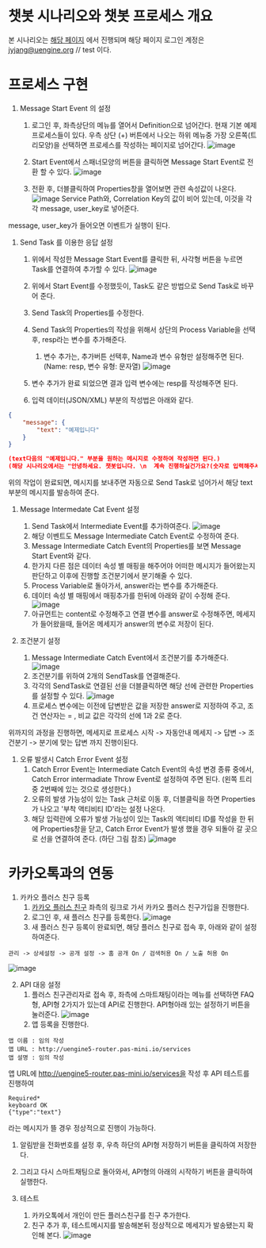 # 챗봇 시나리오와 챗봇 프로세스 개요
본 시나리오는 [해당 페이지](http://front-end.pas-mini.io/) 에서 진행되며 해당 페이지 로그인 계정은
jyjang@uengine.org // test 이다.

# 프로세스 구현
1. Message Start Event 의 설정

    1. 로그인 후, 좌측상단의 메뉴를 열어서 Definition으로 넘어간다. 현재 기본 예제 프로세스들이 있다.
우측 상단 (+) 버튼에서 나오는 하위 메뉴중 가장 오른쪽(트리모양)을 선택하면 프로세스를 작성하는 페이지로 넘어간다.
![image](https://user-images.githubusercontent.com/16382067/35142759-a12dc326-fd42-11e7-9df6-defac509d04b.png)

    1. Start Event에서 스패너모양의 버튼을 클릭하면 Message Start Event로 전환 할 수 있다.
![image](https://user-images.githubusercontent.com/16382067/35142950-445a5474-fd43-11e7-9e1b-30a2fc598723.png)

    1. 전환 후, 더블클릭하여 Properties창을 열어보면 관련 속성값이 나온다.
![image](https://user-images.githubusercontent.com/16382067/35143047-96e92a94-fd43-11e7-91d9-01c76c90d914.png)
Service Path와, Correlation Key의 값이 비어 있는데, 이것을 각각 message, user_key로 넣어준다.

message, user_key가 들어오면 이벤트가 실행이 된다.

1. Send Task 를 이용한 응답 설정
    1. 위에서 작성한 Message Start Event를 클릭한 뒤, 사각형 버튼을 누르면 Task를 연결하여 추가할 수 있다.
![image](https://user-images.githubusercontent.com/16382067/35143390-b8756654-fd44-11e7-81a3-48145fe43461.png)

    1. 위에서 Start Event를 수정했듯이, Task도 같은 방법으로 Send Task로 바꾸어 준다.
    1. Send Task의 Properties를 수정한다.
    1. Send Task의 Properties의 작성을 위해서 상단의 Process Variable을 선택 후, resp라는 변수를 추가해준다. 
        1. 변수 추가는, 추가버튼 선택후, Name과 변수 유형만 설정해주면 된다. (Name: resp, 변수 유형: 문자열)
![image](https://user-images.githubusercontent.com/16382067/35143537-3998096c-fd45-11e7-910b-8d6036532775.png)
    
    1. 변수 추가가 완료 되었으면 결과 입력 변수에는 resp를 작성해주면 된다.
    1. 입력 데이터(JSON/XML) 부분의 작성법은 아래와 같다.
```JSON
{
    "message": {
        "text": "예제입니다"
    }
}

(text다음의 "예제입니다." 부분을 원하는 메시지로 수정하여 작성하면 된다.)
(해당 시나리오에서는 "안녕하세요. 챗봇입니다. \n  계속 진행하실건가요?(숫자로 입력해주세요) \n 1. 네 \n 2. 아니요" 로 작성)
```

위의 작업이 완료되면, 메시지를 보내주면 자동으로 Send Task로 넘어가서 해당 text부분의 메시지를 발송하여 준다.

1. Message Intermedate Cat Event 설정
    1. Send Task에서 Intermediate Event를 추가하여준다.
![image](https://user-images.githubusercontent.com/16382067/35144033-ae4ff6ec-fd46-11e7-8f12-738589021f16.png)
    1. 해당 이벤트도 Message Intermediate Catch Event로 수정하여 준다.
    1. Message Intermediate Catch Event의 Properties를 보면 Message Start Event와 같다.
    1. 한가지 다른 점은 데이터 속성 별 매핑을 해주어야 어떠한 메시지가 들어왔는지 판단하고 이후에 진행할 조건분기에서 분기해줄 수 있다.
    1. Process Variable로 돌아가서, answer라는 변수를 추가해준다.
    1. 데이터 속성 별 매핑에서 매핑추가를 한뒤에 아래와 같이 수정해 준다.
    ![image](https://user-images.githubusercontent.com/16382067/35144654-7947213a-fd48-11e7-8546-4a05f5e6ce11.png)
    1. 아규먼트는 content로 수정해주고 연결 변수를 answer로 수정해주면, 메세지가 들어왔을때, 들어온 메세지가 answer의 변수로 저장이 된다.

1. 조건분기 설정
    1. Message Intermediate Catch Event에서 조건분기를 추가해준다.
![image](https://user-images.githubusercontent.com/16382067/35144730-c327d5ce-fd48-11e7-8a90-393800f3cb8b.png)
    1. 조건분기를 위하여 2개의 SendTask를 연결해준다.
    1. 각각의 SendTask로 연결된 선을 더블클릭하면 해당 선에 관련한 Properties를 설정할 수 있다.
    ![image](https://user-images.githubusercontent.com/16382067/35145274-92ae76c6-fd4a-11e7-9468-7978274410b5.png)
    1. 프로세스 변수에는 이전에 답변받은 값을 저장한 answer로 지정하여 주고, 조건 연산자는 = , 비교 값은 각각의 선에 1과 2로 준다.
    
위까지의 과정을 진행하면, 메세지로 프로세스 시작 -> 자동안내 메세지 -> 답변 -> 조건분기 -> 분기에 맞는 답변 까지 진행이된다.

1. 오류 발생시 Catch Error Event 설정
    1. Catch Error Event는 Intermediate Catch Event의 속성 변경 종류 중에서, Catch Error intermadiate Throw Event로 설정하여 주면 된다. (왼쪽 트리중 2번째에 있는 것으로 생성한다.)
    1. 오류의 발생 가능성이 있는 Task 근처로 이동 후, 더블클릭을 하면 Properties가 나오고 '부착 액티비티 ID'라는 설정 나온다.
    1. 해당 입력란에 오류가 발생 가능성이 있는 Task의 액티비티 ID를 작성을 한 뒤에 Properties창을 닫고, Catch Error Event가 발생 했을 경우 되돌아 갈 곳으로 선을 연결하여 준다. (하단 그림 참조)
![image](https://user-images.githubusercontent.com/16382067/35145607-ce24d1c2-fd4b-11e7-9f36-1ffbbae316f2.png)

# 카카오톡과의 연동
1. 카카오 플러스 친구 등록
    1. [카카오 플러스 친구](https://center-pf.kakao.com/) 좌측의 링크로 가서 카카오 플러스 친구가입을 진행한다.
    1. 로그인 후, 새 플러스 친구를 등록한다.
![image](https://user-images.githubusercontent.com/16382067/35145784-67ed2692-fd4c-11e7-8ad7-61614a607537.png)
    1. 새 플러스 친구 등록이 완료되면, 해당 플러스 친구로 접속 후, 아래와 같이 설정하여준다.
```
관리 -> 상세설정 -> 공개 설정 -> 홈 공개 On / 검색허용 On / 노출 허용 On
```
![image](https://user-images.githubusercontent.com/16382067/35145892-c166a946-fd4c-11e7-941b-85820171233b.png)

2. API 대응 설정
    1. 플러스 친구관리자로 접속 후, 좌측에 스마트채팅이라는 메뉴를 선택하면 FAQ형, API형 2가지가 있는데 API로 진행한다. API형아래 있는 설정하기 버튼을 눌러준다.
![image](https://user-images.githubusercontent.com/16382067/35146273-d7e6004e-fd4d-11e7-9abd-0c26aa2daa49.png)
    1. 앱 등록을 진행한다.
```
앱 이름 : 임의 작성
앱 URL : http://uengine5-router.pas-mini.io/services
앱 설명 : 임의 작성
```
앱 URL에 http://uengine5-router.pas-mini.io/services을 작성 후 API 테스트를 진행하여
```
Required*
keyboard OK
{"type":"text"}
```
라는 메시지가 뜰 경우 정상적으로 진행이 가능하다.

   1. 알림받을 전화번호를 설정 후, 우측 하단의 API형 저장하기 버튼을 클릭하여 저장한다.
   1. 그리고 다시 스마트채팅으로 돌아와서, API형의 아래의 시작하기 버튼을 클릭하여 실행한다.

3. 테스트
    1. 카카오톡에서 개인이 만든 플러스친구를 친구 추가한다.
    1. 친구 추가 후, 테스트메시지를 발송해본뒤 정상적으로 메세지가 발송됐는지 확인해 본다.
![image](https://user-images.githubusercontent.com/16382067/35147062-8e108cac-fd50-11e7-838b-b05a8f09917c.png)